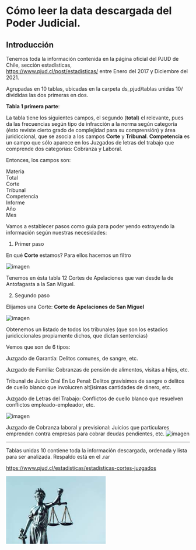 # Cómo leer la data descargada del Poder Judicial.

## Introducción

Tenemos toda la información contenida en la página oficial del PJUD de Chile, sección estadísticas,\
https://www.pjud.cl/post/estadisticas/
entre Enero del 2017 y Diciembre del 2021.

Agrupadas en 10 tablas, ubicadas en la carpeta ds_pjud/tablas unidas 10/
divididas las dos primeras en dos.

**Tabla 1 primera parte**:

La tabla tiene los siguientes campos, el segundo (**total**) el relevante, pues da las frecuencias según tipo de
infracción a la norma según categoría (ésto reviste cierto grado de complejidad para su comprensión) y área juridiccional, 
que se asocia a los campos **Corte** y **Tribunal**. **Competencia** es un campo que sólo aparece en los Juzgados de letras del trabajo
que comprende dos categorías: Cobranza y Laboral.

Entonces, los campos son:

Materia\
Total\
Corte\
Tribunal\
Competencia\
Informe\
Año\
Mes

Vamos a establecer pasos como guía para poder yendo extrayendo la información según nuestras necesidades:

1. Primer paso

En qué **Corte** estamos? Para ellos hacemos un filtro 

![imagen](https://user-images.githubusercontent.com/50757247/156581224-a96dd67e-8261-4431-9c0e-cb2c30e35ca5.png)

Tenemos en ésta tabla 12 Cortes de Apelaciones que van desde la de Antofagasta a la San Miguel.

2. Segundo paso

Elijamos una Corte: **Corte de Apelaciones de San Miguel** 

![imagen](https://user-images.githubusercontent.com/50757247/156592230-8d350065-a164-4228-a6e6-0901ad1f9dba.png)

Obtenemos un listado de todos los tribunales (que son los estadios juridiccionales propiamente dichos, que dictan sentencias)

Vemos que son de 6 tipos:

Juzgado de Garantía: Delitos comunes, de sangre, etc.

Juzgado de Familia: Cobranzas de pensión de alimentos, visitas a hijos, etc.

Tribunal de Juicio Oral En Lo Penal: Delitos gravísimos de sangre o delitos de cuello blanco que involucren alt[isimas cantidades de dinero, etc.

Juzgado de Letras del Trabajo: Conflictos de cuello blanco que resuelven conflictos empleado-empleador, etc.

![imagen](https://user-images.githubusercontent.com/50757247/156595739-5bc94762-f5ec-43eb-b0fe-a465f6bdd739.png)

Juzgado de Cobranza laboral y previsional: Juicios que particulares emprenden contra empresas para cobrar deudas pendientes, etc.
![imagen](https://user-images.githubusercontent.com/50757247/156596134-17abc70c-6529-4c61-aa05-e3165c7b02fa.png)


***







Tablas unidas 10 contiene toda la información descargada, ordenada y lista para ser analizada.
Respaldo está en el .rar

https://www.pjud.cl/estadisticas/estadisticas-cortes-juzgados

![alt text](pj.jpg)


